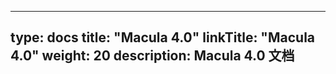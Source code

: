 
---
type: docs
title: "Macula 4.0"
linkTitle: "Macula 4.0"
weight: 20
description: Macula 4.0 文档
---


